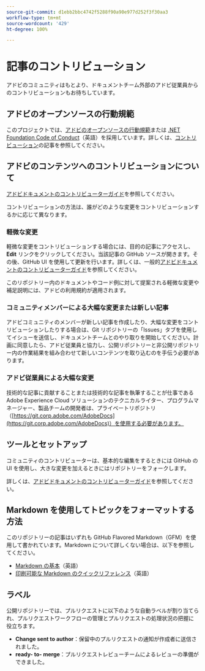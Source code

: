 ```yaml
---
source-git-commit: d1ebb2bbc4742f5288f90a90e977d252f3f30aa3
workflow-type: tm+mt
source-wordcount: '429'
ht-degree: 100%

---
```

# 記事のコントリビューション

アドビのコミュニティはもとより、ドキュメントチーム外部のアドビ従業員からのコントリビューションもお待ちしています。

## アドビのオープンソースの行動規範

このプロジェクトでは、[アドビのオープンソースの行動規範](code-of-conduct.md)または [.NET Foundation Code of Conduct](https://dotnetfoundation.org/code-of-conduct)（英語）を採用しています。詳しくは、[コントリビューション](contributing.md)の記事を参照してください。

## アドビのコンテンツへのコントリビューションについて

[アドビドキュメントのコントリビューターガイド](https://experienceleague.adobe.com/docs/contributor/contributor-guide/introduction.html?lang=ja)を参照してください。

コントリビューションの方法は、誰がどのような変更をコントリビューションするかに応じて異なります。

### 軽微な変更

軽微な変更をコントリビューションする場合には、目的の記事にアクセスし、**Edit** リンクをクリックしてください。当該記事の GitHub ソースが開きます。その後、GitHub UI を使用して更新を行います。詳しくは、一般的[アドビドキュメントのコントリビューターガイド](https://experienceleague.adobe.com/docs/contributor/contributor-guide/introduction.html?lang=ja)を参照してください。

このリポジトリー内のドキュメントやコード例に対して提案される軽微な変更や補足説明には、アドビの利用規約が適用されます。

### コミュニティメンバーによる大幅な変更または新しい記事

アドビコミュニティのメンバーが新しい記事を作成したり、大幅な変更をコントリビューションしたりする場合は、Git リポジトリーの「Issues」タブを使用してイシューを送信し、ドキュメントチームとのやり取りを開始してください。計画に同意したら、アドビ従業員と協力し、公開リポジトリーと非公開リポジトリー内の作業結果を組み合わせて新しいコンテンツを取り込むのを手伝う必要があります。

<!--
If you submit a pull request with significant changes to documentation and code examples, you'll see a message in the pull request asking you to submit an online contribution license agreement (CLA). We need you to complete the online form before we can review your pull request.
-->

### アドビ従業員による大幅な変更

技術的な記事に貢献することまたは技術的な記事を執筆することが仕事である Adobe Experience Cloud ソリューションのテクニカルライター、プログラムマネージャー、製品チームの開発者は、プライベートリポジトリ（[https://git.corp.adobe.com/AdobeDocs](https://git.corp.adobe.com/AdobeDocs)）を使用する必要があります。<!--Employees from other parts of the Adobe world should use the public repo for minor updates.-->

## ツールとセットアップ

コミュニティのコントリビューターは、基本的な編集をするときには GitHub の UI を使用し、大きな変更を加えるときにはリポジトリーをフォークします。

詳しくは、[アドビドキュメントのコントリビューターガイド](https://experienceleague.adobe.com/docs/contributor/contributor-guide/introduction.html?lang=ja)を参照してください。

## Markdown を使用してトピックをフォーマットする方法

このリポジトリーの記事はいずれも GitHub Flavored Markdown（GFM）を使用して書かれています。Markdown について詳しくない場合は、以下を参照してください。

* [Markdown の基本](https://docs.github.com/ja/get-started/writing-on-github/getting-started-with-writing-and-formatting-on-github)（英語）
* [印刷可能な Markdown のクイックリファレンス](https://guides.github.com/pdfs/markdown-cheatsheet-online.pdf)（英語）

## ラベル

公開リポジトリーでは、プルリクエストに以下のような自動ラベルが割り当てられ、プルリクエストワークフローの管理とプルリクエストの処理状況の把握に役立ちます。

* **Change sent to author**：保留中のプルリクエストの通知が作成者に送信されました。
* **ready- to- merge**：プルリクエストレビューチームによるレビューの準備ができました。
